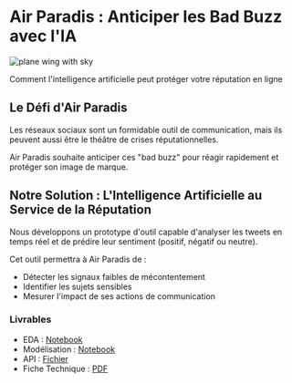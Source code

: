 

<h1>
  Air Paradis : Anticiper les Bad Buzz avec l'IA
</h1>
<div class='img'>
  <img src='https://images.unsplash.com/photo-1436491865332-7a61a109cc05?q=80&w=1748&auto=format&fit=crop&ixlib=rb-4.0.3&ixid=M3wxMjA3fDB8MHxwaG90by1wYWdlfHx8fGVufDB8fHx8fA%3D%3D', alt='plane wing with sky'>
</div>  
<p>Comment l'intelligence artificielle peut protéger votre réputation en ligne</p>



<h2>Le Défi d'Air Paradis</h2>
<p>Les réseaux sociaux sont un formidable outil de communication, mais ils peuvent aussi être le théâtre de crises réputationnelles.</p>
<p>Air Paradis souhaite anticiper ces "bad buzz" pour réagir rapidement et protéger son image de marque.</p>


<h2>Notre Solution : L'Intelligence Artificielle au Service de la Réputation</h2>
<p>Nous développons un prototype d'outil capable d'analyser les tweets en temps réel et de prédire leur sentiment (positif, négatif ou neutre).</p>
<p>Cet outil permettra à Air Paradis de :</p>
<ul>
    <li>Détecter les signaux faibles de mécontentement</li>
    <li>Identifier les sujets sensibles</li>
    <li>Mesurer l'impact de ses actions de communication</li>
</ul>


### Livrables
- EDA : [Notebook](https://github.com/Zaccaria-Amillou/OCIA7/blob/main/1.%20Notebook/1.%20EDA.ipynb)
- Modélisation : [Notebook](https://github.com/Zaccaria-Amillou/OCIA7/blob/main/1.%20Notebook/2.%20Modelisation.ipynb)
- API : [Fichier](https://github.com/Zaccaria-Amillou/OCIA7/tree/main/2.%20API)
- Fiche Technique : [PDF](https://github.com/Zaccaria-Amillou/OCIA7/blob/main/Fiche_technique.pdf)
